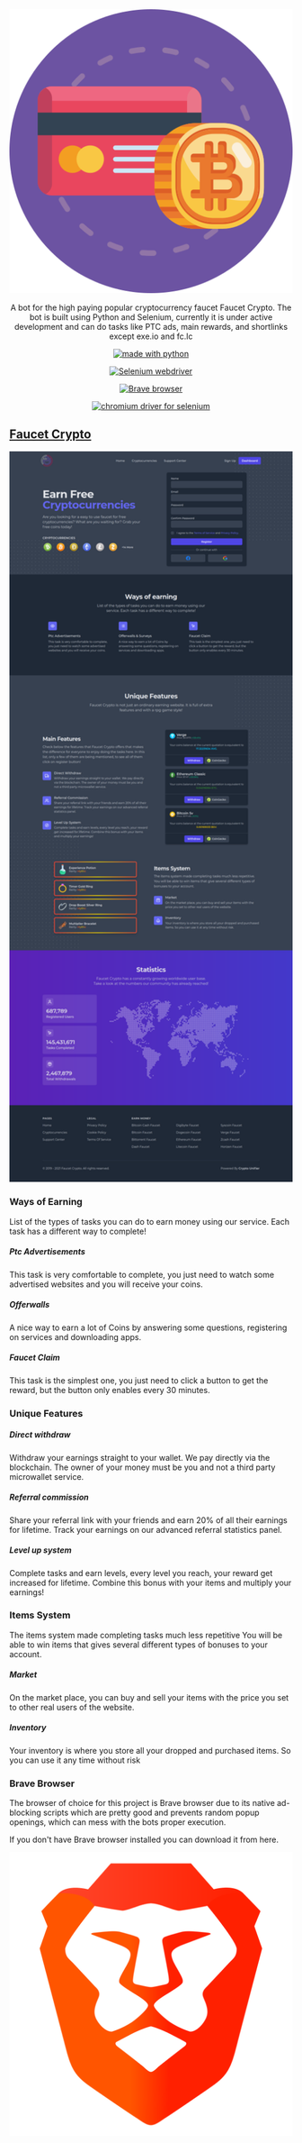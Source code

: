 <!-- Logo and description part -->
<div align="center">
<img src="media/fc-bot-logo.png" alt="Faucet Crypto Bot logo"/>
<p> A bot for the high paying popular cryptocurrency faucet Faucet Crypto. The bot is built using Python and Selenium, currently it is under active development and can do tasks like PTC ads, main rewards, and shortlinks except exe.io and fc.lc
</p>
</div>

<!-- Requirement Badges -->
<!-- Python badge -->
<p align="center">
<a href="https://www.python.org/">
<img src="https://img.shields.io/badge/PYTHON-3.8-3B82F6.svg?style=for-the-badge" alt="made with python"/>
</a
<!-- Selenium badge -->
<p align="center">
<a href="https://www.selenium.dev/">
<img src="https://img.shields.io/badge/SELENIUM-3.141.0-3B82F6.svg?style=for-the-badge" alt="Selenium webdriver"/>
</a>
<!-- Brave badge -->
<p align="center">
<a href="https://brave.com/">
<img src="https://img.shields.io/badge/BRAVE-88.0-3B82F6.svg?style=for-the-badge" alt="Brave browser"/>
</a>
<!-- Chrome driver badge -->
<p align="center">
<a href="https://chromedriver.chromium.org/downloads">
<img src="https://img.shields.io/badge/CHROME DRIVER-88.0-3B82F6.svg?style=for-the-badge" alt="chromium driver for selenium"/>
</a>

<!-- Description -->
## [Faucet Crypto]('https://faucetcrypto.com/')
<img src="media/fc-home-sc.png" alt="Faucet Crypto landing page" style="float: center; margin-right: 10px;" width="1000"/>

### Ways of Earning

List of the types of tasks you can do to earn money using our service. Each task has a different way to complete!

##### Ptc Advertisements

This task is very comfortable to complete, you just need to watch some advertised websites and you will receive your coins.

##### Offerwalls

A nice way to earn a lot of Coins by answering some questions, registering on services and downloading apps.

##### Faucet Claim

This task is the simplest one, you just need to click a button to get the reward, but the button only enables every 30 minutes.

### Unique Features

##### Direct withdraw

 Withdraw your earnings straight to your wallet. We pay directly via the blockchain. The owner of your money must be you and not a third party microwallet service.

##### Referral commission

Share your referral link with your friends and earn 20% of all their earnings for lifetime. Track your earnings on our advanced referral statistics panel.

##### Level up system

Complete tasks and earn levels, every level you reach, your reward get increased for lifetime. Combine this bonus with your items and multiply your earnings! 

### Items System

The items system made completing tasks much less repetitive You will be able to win items that gives several different types of bonuses to your account.

##### Market

On the market place, you can buy and sell your items with the price you set to other real users of the website.

##### Inventory

Your inventory is where you store all your dropped and purchased items. So you can use it any time without risk

<!-- Browser preference -->
### Brave Browser

The browser of choice for this project is Brave browser due to its native ad-blocking scripts which are pretty good and prevents random popup openings, which can mess with the bots proper execution.

If you don't have Brave browser installed you can download it from here.

<img href="https://brave.com/" src="media/brave-logo.png" style="float: center; margin-right: 10px;" width="1000"/>
